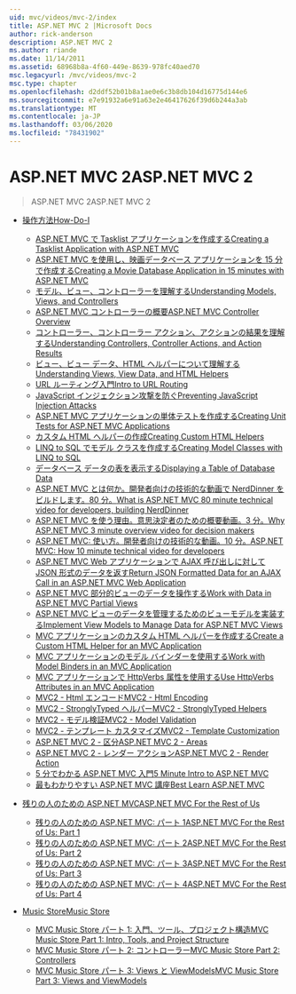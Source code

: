 ```yaml
---
uid: mvc/videos/mvc-2/index
title: ASP.NET MVC 2 |Microsoft Docs
author: rick-anderson
description: ASP.NET MVC 2
ms.author: riande
ms.date: 11/14/2011
ms.assetid: 68968b8a-4f60-449e-8639-978fc40aed70
msc.legacyurl: /mvc/videos/mvc-2
msc.type: chapter
ms.openlocfilehash: d2ddf52b01b8a1ae0e6c3b8db104d16775d144e6
ms.sourcegitcommit: e7e91932a6e91a63e2e46417626f39d6b244a3ab
ms.translationtype: MT
ms.contentlocale: ja-JP
ms.lasthandoff: 03/06/2020
ms.locfileid: "78431902"
---
```

# <a name="aspnet-mvc-2"></a><span data-ttu-id="3b135-103">ASP.NET MVC 2</span><span class="sxs-lookup"><span data-stu-id="3b135-103">ASP.NET MVC 2</span></span>

> <span data-ttu-id="3b135-104">ASP.NET MVC 2</span><span class="sxs-lookup"><span data-stu-id="3b135-104">ASP.NET MVC 2</span></span>

- [<span data-ttu-id="3b135-105">操作方法</span><span class="sxs-lookup"><span data-stu-id="3b135-105">How-Do-I</span></span>](how-do-i/index.md)

    - [<span data-ttu-id="3b135-106">ASP.NET MVC で Tasklist アプリケーションを作成する</span><span class="sxs-lookup"><span data-stu-id="3b135-106">Creating a Tasklist Application with ASP.NET MVC</span></span>](how-do-i/creating-a-tasklist-application-with-aspnet-mvc.md)
    - [<span data-ttu-id="3b135-107">ASP.NET MVC を使用し、映画データベース アプリケーションを 15 分で作成する</span><span class="sxs-lookup"><span data-stu-id="3b135-107">Creating a Movie Database Application in 15 minutes with ASP.NET MVC</span></span>](how-do-i/creating-a-movie-database-application-in-15-minutes-with-aspnet-mvc.md)
    - [<span data-ttu-id="3b135-108">モデル、ビュー、コントローラーを理解する</span><span class="sxs-lookup"><span data-stu-id="3b135-108">Understanding Models, Views, and Controllers</span></span>](how-do-i/understanding-models-views-and-controllers.md)
    - [<span data-ttu-id="3b135-109">ASP.NET MVC コントローラーの概要</span><span class="sxs-lookup"><span data-stu-id="3b135-109">ASP.NET MVC Controller Overview</span></span>](how-do-i/aspnet-mvc-controller-overview.md)
    - [<span data-ttu-id="3b135-110">コントローラー、コントローラー アクション、アクションの結果を理解する</span><span class="sxs-lookup"><span data-stu-id="3b135-110">Understanding Controllers, Controller Actions, and Action Results</span></span>](how-do-i/understanding-controllers-controller-actions-and-action-results.md)
    - [<span data-ttu-id="3b135-111">ビュー、ビュー データ、HTML ヘルパーについて理解する</span><span class="sxs-lookup"><span data-stu-id="3b135-111">Understanding Views, View Data, and HTML Helpers</span></span>](how-do-i/understanding-views-view-data-and-html-helpers.md)
    - [<span data-ttu-id="3b135-112">URL ルーティング入門</span><span class="sxs-lookup"><span data-stu-id="3b135-112">Intro to URL Routing</span></span>](how-do-i/an-introduction-to-url-routing.md)
    - [<span data-ttu-id="3b135-113">JavaScript インジェクション攻撃を防ぐ</span><span class="sxs-lookup"><span data-stu-id="3b135-113">Preventing JavaScript Injection Attacks</span></span>](how-do-i/preventing-javascript-injection-attacks.md)
    - [<span data-ttu-id="3b135-114">ASP.NET MVC アプリケーションの単体テストを作成する</span><span class="sxs-lookup"><span data-stu-id="3b135-114">Creating Unit Tests for ASP.NET MVC Applications</span></span>](how-do-i/creating-unit-tests-for-aspnet-mvc-applications.md)
    - [<span data-ttu-id="3b135-115">カスタム HTML ヘルパーの作成</span><span class="sxs-lookup"><span data-stu-id="3b135-115">Creating Custom HTML Helpers</span></span>](how-do-i/creating-custom-html-helpers.md)
    - [<span data-ttu-id="3b135-116">LINQ to SQL でモデル クラスを作成する</span><span class="sxs-lookup"><span data-stu-id="3b135-116">Creating Model Classes with LINQ to SQL</span></span>](how-do-i/creating-model-classes-with-linq-to-sql.md)
    - [<span data-ttu-id="3b135-117">データベース データの表を表示する</span><span class="sxs-lookup"><span data-stu-id="3b135-117">Displaying a Table of Database Data</span></span>](how-do-i/displaying-a-table-of-database-data.md)
    - [<span data-ttu-id="3b135-118">ASP.NET MVC とは何か。開発者向けの技術的な動画で NerdDinner をビルドします。80 分。</span><span class="sxs-lookup"><span data-stu-id="3b135-118">What is ASP.NET MVC 80 minute technical video for developers, building NerdDinner</span></span>](how-do-i/what-is-aspnet-mvc-80-minute-technical-video-for-developers-building-nerddinner.md)
    - [<span data-ttu-id="3b135-119">ASP.NET MVC を使う理由。意思決定者のための概要動画。3 分。</span><span class="sxs-lookup"><span data-stu-id="3b135-119">Why ASP.NET MVC 3 minute overview video for decision makers</span></span>](how-do-i/why-aspnet-mvc-3-minute-overview-video-for-decision-makers.md)
    - [<span data-ttu-id="3b135-120">ASP.NET MVC: 使い方。開発者向けの技術的な動画。10 分。</span><span class="sxs-lookup"><span data-stu-id="3b135-120">ASP.NET MVC: How 10 minute technical video for developers</span></span>](how-do-i/aspnet-mvc-how-10-minute-technical-video-for-developers.md)
    - [<span data-ttu-id="3b135-121">ASP.NET MVC Web アプリケーションで AJAX 呼び出しに対して JSON 形式のデータを返す</span><span class="sxs-lookup"><span data-stu-id="3b135-121">Return JSON Formatted Data for an AJAX Call in an ASP.NET MVC Web Application</span></span>](how-do-i/how-do-i-return-json-formatted-data-for-an-ajax-call-in-an-aspnet-mvc-web-application.md)
    - [<span data-ttu-id="3b135-122">ASP.NET MVC 部分的ビューのデータを操作する</span><span class="sxs-lookup"><span data-stu-id="3b135-122">Work with Data in ASP.NET MVC Partial Views</span></span>](how-do-i/how-do-i-work-with-data-in-aspnet-mvc-partial-views.md)
    - [<span data-ttu-id="3b135-123">ASP.NET MVC ビューのデータを管理するためのビューモデルを実装する</span><span class="sxs-lookup"><span data-stu-id="3b135-123">Implement View Models to Manage Data for ASP.NET MVC Views</span></span>](how-do-i/how-do-i-implement-view-models-to-manage-data-for-aspnet-mvc-views.md)
    - [<span data-ttu-id="3b135-124">MVC アプリケーションのカスタム HTML ヘルパーを作成する</span><span class="sxs-lookup"><span data-stu-id="3b135-124">Create a Custom HTML Helper for an MVC Application</span></span>](how-do-i/how-do-i-create-a-custom-html-helper-for-an-mvc-application.md)
    - [<span data-ttu-id="3b135-125">MVC アプリケーションのモデル バインダーを使用する</span><span class="sxs-lookup"><span data-stu-id="3b135-125">Work with Model Binders in an MVC Application</span></span>](how-do-i/how-do-i-work-with-model-binders-in-an-mvc-application.md)
    - [<span data-ttu-id="3b135-126">MVC アプリケーションで HttpVerbs 属性を使用する</span><span class="sxs-lookup"><span data-stu-id="3b135-126">Use HttpVerbs Attributes in an MVC Application</span></span>](how-do-i/how-do-i-use-httpverbs-attributes-in-an-mvc-application.md)
    - [<span data-ttu-id="3b135-127">MVC2 - Html エンコード</span><span class="sxs-lookup"><span data-stu-id="3b135-127">MVC2 - Html Encoding</span></span>](how-do-i/mvc2-html-encoding.md)
    - [<span data-ttu-id="3b135-128">MVC2 - StronglyTyped ヘルパー</span><span class="sxs-lookup"><span data-stu-id="3b135-128">MVC2 - StronglyTyped Helpers</span></span>](how-do-i/mvc2-stronglytyped-helpers.md)
    - [<span data-ttu-id="3b135-129">MVC2 - モデル検証</span><span class="sxs-lookup"><span data-stu-id="3b135-129">MVC2 - Model Validation</span></span>](how-do-i/mvc2-model-validation.md)
    - [<span data-ttu-id="3b135-130">MVC2 - テンプレート カスタマイズ</span><span class="sxs-lookup"><span data-stu-id="3b135-130">MVC2 - Template Customization</span></span>](how-do-i/mvc2-template-customization.md)
    - [<span data-ttu-id="3b135-131">ASP.NET MVC 2 - 区分</span><span class="sxs-lookup"><span data-stu-id="3b135-131">ASP.NET MVC 2 - Areas</span></span>](how-do-i/aspnet-mvc-2-areas.md)
    - [<span data-ttu-id="3b135-132">ASP.NET MVC 2 - レンダー アクション</span><span class="sxs-lookup"><span data-stu-id="3b135-132">ASP.NET MVC 2 - Render Action</span></span>](how-do-i/aspnet-mvc-2-render-action.md)
    - [<span data-ttu-id="3b135-133">5 分でわかる ASP.NET MVC 入門</span><span class="sxs-lookup"><span data-stu-id="3b135-133">5 Minute Intro to ASP.NET MVC</span></span>](how-do-i/5-minute-introduction-to-aspnet-mvc.md)
    - [<span data-ttu-id="3b135-134">最もわかりやすい ASP.NET MVC 講座</span><span class="sxs-lookup"><span data-stu-id="3b135-134">Best Learn ASP.NET MVC</span></span>](how-do-i/how-to-best-learn-asp-net-mvc.md)
- [<span data-ttu-id="3b135-135">残りの人のための ASP.NET MVC</span><span class="sxs-lookup"><span data-stu-id="3b135-135">ASP.NET MVC For the Rest of Us</span></span>](aspnet-mvc-for-the-rest-of-us/index.md)

    - [<span data-ttu-id="3b135-136">残りの人のための ASP.NET MVC: パート 1</span><span class="sxs-lookup"><span data-stu-id="3b135-136">ASP.NET MVC For the Rest of Us: Part 1</span></span>](aspnet-mvc-for-the-rest-of-us/aspnet-mvc-for-the-rest-of-us-part-1.md)
    - [<span data-ttu-id="3b135-137">残りの人のための ASP.NET MVC: パート 2</span><span class="sxs-lookup"><span data-stu-id="3b135-137">ASP.NET MVC For the Rest of Us: Part 2</span></span>](aspnet-mvc-for-the-rest-of-us/aspnet-mvc-for-the-rest-of-us-part-2.md)
    - [<span data-ttu-id="3b135-138">残りの人のための ASP.NET MVC: パート 3</span><span class="sxs-lookup"><span data-stu-id="3b135-138">ASP.NET MVC For the Rest of Us: Part 3</span></span>](aspnet-mvc-for-the-rest-of-us/aspnet-mvc-for-the-rest-of-us-part-3.md)
    - [<span data-ttu-id="3b135-139">残りの人のための ASP.NET MVC: パート 4</span><span class="sxs-lookup"><span data-stu-id="3b135-139">ASP.NET MVC For the Rest of Us: Part 4</span></span>](aspnet-mvc-for-the-rest-of-us/aspnet-mvc-for-the-rest-of-us-part-4.md)
- [<span data-ttu-id="3b135-140">Music Store</span><span class="sxs-lookup"><span data-stu-id="3b135-140">Music Store</span></span>](music-store/index.md)

    - [<span data-ttu-id="3b135-141">MVC Music Store パート 1: 入門、ツール、プロジェクト構造</span><span class="sxs-lookup"><span data-stu-id="3b135-141">MVC Music Store Part 1: Intro, Tools, and Project Structure</span></span>](music-store/mvc-music-store-part-1-intro-tools-and-project-structure.md)
    - [<span data-ttu-id="3b135-142">MVC Music Store パート 2: コントローラー</span><span class="sxs-lookup"><span data-stu-id="3b135-142">MVC Music Store Part 2: Controllers</span></span>](music-store/mvc-music-store-part-2-controllers.md)
    - [<span data-ttu-id="3b135-143">MVC Music Store パート 3: Views と ViewModels</span><span class="sxs-lookup"><span data-stu-id="3b135-143">MVC Music Store Part 3: Views and ViewModels</span></span>](music-store/mvc-music-store-part-3-views-and-viewmodels.md)
